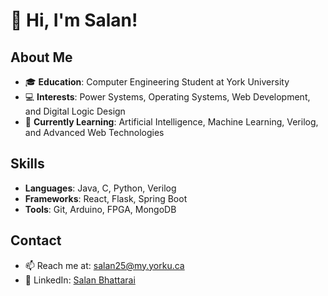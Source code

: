 # 👋 Hi, I'm Salan!

## About Me
- 🎓 **Education**: Computer Engineering Student at York University
- 💻 **Interests**: Power Systems, Operating Systems, Web Development, and Digital Logic Design
- 🌱 **Currently Learning**: Artificial Intelligence, Machine Learning, Verilog, and Advanced Web Technologies

## Skills
- **Languages**: Java, C, Python, Verilog
- **Frameworks**: React, Flask, Spring Boot
- **Tools**: Git, Arduino, FPGA, MongoDB

## Contact
- 📫 Reach me at: [salan25@my.yorku.ca](mailto:salan25@my.yorku.ca)
- 💼 LinkedIn: [Salan Bhattarai](https://www.linkedin.com/in/salan-bhattarai-13800221b/)
